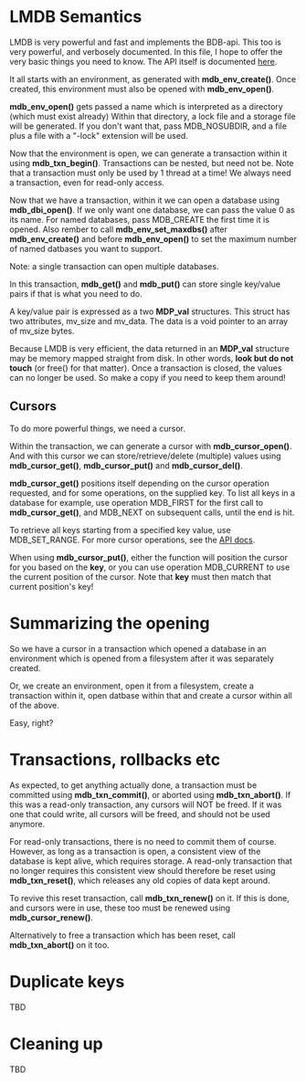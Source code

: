 # LMDB Semantics
LMDB is very powerful and fast and implements the BDB-api. This too is very
powerful, and verbosely documented. In this file, I hope to offer the very
basic things you need to know. The API itself is documented 
[here](http://symas.com/mdb/doc/group__mdb.html#details).

It all starts with an environment, as generated with **mdb\_env\_create()**.
Once created, this environment must also be opened with **mdb\_env\_open()**.

**mdb\_env\_open()** gets passed a name which is interpreted as a directory (which must exist already)
Within that directory, a lock file and a storage file will be generated.  If
you don't want that, pass MDB\_NOSUBDIR, and a file plus a file with a
"-lock" extension will be used.

Now that the environment is open, we can generate a transaction within it
using **mdb\_txn\_begin()**.  Transactions can be nested, but need not be. 
Note that a transaction must only be used by 1 thread at a time!  We always
need a transaction, even for read-only access.

Now that we have a transaction, within it we can open a database using
**mdb\_dbi\_open()**. If we only want one database, we can pass the value 0
as its name.  For named databases, pass MDB\_CREATE the first time it is
opened.  Also rember to call **mdb\_env\_set\_maxdbs()** after
**mdb\_env\_create()** and before **mdb\_env\_open()** to set the maximum
number of named datbases you want to support.

Note: a single transaction can open multiple databases.

In this transaction, **mdb\_get()** and **mdb\_put()** can store single key/value pairs
if that is what you need to do. 

A key/value pair is expressed as a two **MDP\_val** structures. This struct
has two attributes, mv\_size and mv\_data. The data is a void pointer to an
array of mv\_size bytes. 

Because LMDB is very efficient, the data returned in an **MDP\_val** structure
may be memory mapped straight from disk. In other words, **look but do not
touch** (or free() for that matter). Once a transaction is closed, the
values can no longer be used. So make a copy if you need to keep them
around!

## Cursors
To do more powerful things, we need a cursor.

Within the transaction, we can generate a cursor with **mdb\_cursor\_open()**.  And
with this cursor we can store/retrieve/delete (multiple) values using
**mdb\_cursor\_get()**, **mdb\_cursor\_put()** and **mdb\_cursor\_del()**.

**mdb\_cursor\_get()** positions itself depending on the cursor operation
requested, and for some operations, on the supplied key. To list all keys in
a database for example, use operation MDB\_FIRST for the first call to
**mdb\_cursor\_get()**, and MDB\_NEXT on subsequent calls, until the end is
hit. 

To retrieve all keys starting from a specified key value, use
MDB\_SET\_RANGE.  For more cursor operations, see the [API
docs](http://symas.com/mdb/doc/group__mdb.html).

When using **mdb\_cursor\_put()**, either the function will position the
cursor for you based on the **key**, or you can use operation MDB\_CURRENT 
to use the current position of the cursor. Note that **key** must then match
that current position's key!

# Summarizing the opening

So we have a cursor in a transaction which opened a database in an
environment which is opened from a filesystem after it was separately created.

Or, we create an environment, open it from a filesystem, create a
transaction within it, open datbase within that and create a cursor within
all of the above.

Easy, right? 

# Transactions, rollbacks etc
As expected, to get anything actually done, a transaction must be committed
using **mdb\_txn\_commit()**, or aborted using **mdb\_txn\_abort()**.  If
this was a read-only transaction, any cursors will NOT be freed.  If it was
one that could write, all cursors will be freed, and should not be used
anymore.

For read-only transactions, there is no need to commit them of course.
However, as long as a transaction is open, a consistent view of the database
is kept alive, which requires storage. A read-only transaction that no
longer requires this consistent view should therefore be reset using
**mdb\_txn\_reset()**, which releases any old copies of data kept around.

To revive this reset transaction, call **mdb\_txn\_renew()** on it.
If this is done, and cursors were in use, these too must be renewed using
**mdb\_cursor\_renew()**.

Alternatively to free a transaction which has been reset, call
**mdb\_txn\_abort()** on it too.

# Duplicate keys
TBD

# Cleaning up
TBD
